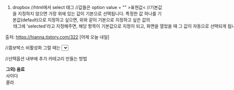 1. dropbox
//html에서 select 태그
//값들은 option value = "" >표현값<
//기본값을 지정하지 않으면 가장 위에 있는 값이 기본으로 선택됩니다.
특정한 값 하나를 기본값(default)으로 지정하고 싶으면,
위와 같이 기본으로 지정하고 싶은 값의 <option> 태그에 'selected'라고 지정해주면,
해당 항목이 기본값으로 지정이 되고,
화면을 열었을 때 그 값이 자동으로 선택되게 됩니다.

출처: https://hianna.tistory.com/322 [어제 오늘 내일]

//콤보박스 비활성화
그럴 때는 <select> 태그에 'disabled'라고 써주면, 콤보박스가 비활성화 되고, 사용자가 콤보박스의 값을 변경할 수 없게 됩니다.

//선택옵션 내부에 추가 카테고리 만들는 방법
<optgroup label="그외) 음료">
    <option value="사이다">사이다</option>
    <option value="콜라">콜라</option>

//load (Jquery 인가보다..............)
options[target.selectedIndex].text  : 셀렉트 박스 옵션 사이에 있는 텍스트 값을 가져온다
options[target.selectedIndex].value : 셀렉트 박스 value 의 값을 가져온다.

출처: https://gocoder.tistory.com/51 [고코더 IT Express]

//값이 선택되어 바뀔때 이벤트 발생하도록
onchange="함수(this)" // this를 활용하면 함수 매개변수에 선택된 option value를 전달한다.


2. if (confirm(메시지))
- if (!confirm("정말 삭제하시겠습니까?")) {
            alert("취소(아니오)를 누르셨습니다.");
            return; } 


3. const li= event.target.parentElement; //target이 대상의 부모


--------------09.18


4. <iframe>: 인라인 프레임 요소
HTML <iframe> 요소는 중첩 브라우징 맥락을 나타내는 요소로, 현재 문서 안에 다른 HTML 페이지를 삽입합니다.

출처: https://developer.mozilla.org/ko/docs/Web/HTML/Element/iframe

<iframe id="inlineFrameExample"
    title="Inline Frame Example"
    width="300"
    height="200"
    src="https://www.openstreetmap.org/export/embed.html?bbox=-0.004017949104309083%2C51.47612752641776%2C0.00030577182769775396%2C51.478569861898606&layer=mapnik">
</iframe>
// 를 하면 지도 앱이 생성된다. (다른 html를 해당 문서에 불러오는 것)

=> youtube의 경우, 퍼가기에서 자동으로 생성된다. 

## youtube 영상 옵션 / 외부 페이지 가져오기(반응형의 경우, 모바일 버전으로 가져온다) / name 속성을 이용해서 페이지 이동(target의 값으로 처리)
https://ossam5.tistory.com/73

5. grid 의 행과 열의 간격 조절
.container {
	display: grid;
	grid-template-columns: 300px(첫번쨰) 50px(두번째) 100px(세번째);
	grid-template-rows: 200px 50px; (첫번째 열과 두번쨰 열의 높이)
}
 // grid-template-columns: 2fr 1fr 2fr; 도 가능 (비율만큼 차지한다)

 ----------------------9.20

 6. 맨 아래 딱 붙이기 
  position: absolute;
  bottom: 0;
  right: 0;

  7. 자바스크립트 오버로딩
  - 자바스크립트에서는 자바와 같이 하면 제일 아래에 선언한 함수가 같은 이름의 함수를 덮어씌워버립니다. 따라서 자바스크립트는 하나의 함수
  로 여러 개의 매개변수 또는 다양한 자료형의 매개변수를 처리하는 기법이 필요합니다.

  예시) if문을 통한 방법
  function callback(a, b) {
  if (b) {
    console.log('문자열', a, b);
  } else if (a) {
    console.log('옵션 객체', a);
  }  else {
    console.log('매개변수 없음');
  }
}
overload('zero', 'babo', callback); // 문자열 zero babo
overload({ name: 'zero', value: 'babo' }, callback); // 옵션 객체 { name: 'zero', value: 'babo' }
overload(callback); // 매개변수 없음


예시) 매개변수의 갯수에 따른 오버로딩
       function sendAction(arg1,arg2,arg3)
          {
                
              if(arguments.length == 1)
              {
                  //전달한 인자값이 문자형인지 숫자형인지 타입별로 오버로딩 처리 할수 있다.
                  if( typeof arg1 == "string")
                  {
                     alert("sendAction 함수에 전달한 인자값이 한개일경우~");     
                  }
                  
              }
              else if(arguments.length == 2)
              {
                  alert("sendAction 함수에 전달한 인자값이 두개일경우~");
              }
              else if(arguments.length == 3)
              {
                  alert("sendAction 함수에 전달한 인자값이 세개일경우~");
              }

8. textarea 내부에 padding 주는 방법
- 
The CSS box model defines "width" as the width of the content, excluding border, padding and margin.

===>> padding에 %를 줄 수 있다!!


9. for문에서 i를 통해 변수명을 설정하는 것
=> 변수명 자체에 번호가 붙어있는 변수 사용하기 어렵습니다. 보통은 그냥 리스트변수를 만들고, 리스트의 숫자인덱스로 접근하는 방법이 더 좋은 방법입니다.
=> 일단 배열이나 콜렉션을 활용할수있는 방안을 생각해보세요. 제 경험상 저런게 필요한 상황은 대부분 콜렉션을 사용할 수 있었습니다.
=> 불가능한 건 아닌데 보통 좋은 접근 방법은 아닙니다. 어지간하면 깔끔하게 풀 수 있는 다른 방법이 존재합니다만, 구체적인 맥락이 없이는 대안까지 제시하긴 어렵네요.

ex)
var str_1 = "첫 글";
var str_2 = "두번째 글";
for(var i = 0; i<3; i++>){
  console.log(eval('str_'+i));
}

혹은

var str_1 = "첫 글";
var str_2 = "두번째 글";
var str_3 = "세번째 글";

var arr = ["1","2","3"];

arr.foreach(function(item, index)){
  console.log(eval('str_'+item));
}

## eval 함수는 문자열을 javascript로 치환해주는 놈인데
기존 eval 함수대신 내가 직접 구현하면 된다. (웹 취약점 우회하기)

// 기존 eval 함수
var res = eval( result ); 
// 웹 취약점 우회 함수 구현
var res = (new Function ('return '+result))();


## foreach 문 //[].forEach(callback, thisArg)
foreach 반복문은 오직 Array 객체에서만 사용가능한 메서드입니다. (ES6부터는 Map,Set 지원)
배열의 요소들을 반복하여 작업을 수행할수 있습니다. forEach는 for문과 마찬가지로 반복적인 기능을 수행할 때 사용합니다. 하지만 for문처럼 index와 조건식, increase를 정의하지 않아도 callback 함수를 통해 기능을 수행할 수 있습니다.

foreach구문의 인자로 callback함수를 등록할수 있고, 배열의 각 요소들이 반복될 떄 이 callback 함수가 호출됩니다. callback 함수에서 배열요소의 인덱스와 값에 접근할수 있습니다.
배열의 첫번쨰부터 마지막까지 반복하면서 item을 꺼낼수 있다.

var arr = ['가','나','다','라'];
arr.forEach(function(item,index,arr2){
    console.log(item,index,arr2[index+1]);
})

//첫번쨰 인수는 배열의 각각의 item
//두번쨰 인수는 배열의 index
//세번째 인수는 배열 그자체

ex)
const arr = [0,1,2,3,4,5,6,7,8,9,10];

arr.forEach(function(element){
    console.log(element); // 0 1 2 3 4 5 6 7 8 9 10
});

// 혹은 arrow 함수 가능
arr.forEach(element => console.log(element));

2. 홀수 배열 만들어보기

forEach는 return이 없습니다. 즉, callback 함수에 의해서 어떤 결과물을 내놓고 싶으면 함수 밖의 변수를 사용해야합니다.

const arr = [0,1,2,3,4,5,6,7,8,9,10];
const oddArray = [];

arr.forEach(function(element){
    if(element%2==1) {
        oddArray.push(element);
    }
});

console.log(oddArray); //결과: [ 1, 3, 5, 7, 9 ]

3. callback 함수 인자

forEach의 callback 함수에는 배열의 요소 뿐만아니라 index, 전체 배열을 인자로 사용할 수 있습니다.

const arr = [0,1,2,3,4,5,6,7,8,9,10];

arr.forEach(function(element, index, array){
    console.log(`${array}의 ${index}번째 요소 : ${element}`);
});
/*
0,1,2,3,4,5,6,7,8,9,10의 0번째 요소 : 0
0,1,2,3,4,5,6,7,8,9,10의 1번째 요소 : 1
0,1,2,3,4,5,6,7,8,9,10의 2번째 요소 : 2
0,1,2,3,4,5,6,7,8,9,10의 3번째 요소 : 3
0,1,2,3,4,5,6,7,8,9,10의 4번째 요소 : 4
0,1,2,3,4,5,6,7,8,9,10의 5번째 요소 : 5
0,1,2,3,4,5,6,7,8,9,10의 6번째 요소 : 6
0,1,2,3,4,5,6,7,8,9,10의 7번째 요소 : 7
0,1,2,3,4,5,6,7,8,9,10의 8번째 요소 : 8
0,1,2,3,4,5,6,7,8,9,10의 9번째 요소 : 9
0,1,2,3,4,5,6,7,8,9,10의 10번째 요소 : 10
*/

4. thisArg
 forEach의 callback에서 this에 대한 참조를 사용할 수 있는데, thisArg가 callback의 this가 되는 것 입니다.

forEach(elem => console.log(this.name + elem), obj)에서 this가 elem => console.log(obj.name + elem)와 같아진다

function Counter() {
  this.sum = 0;
  this.count = 0;
}
Counter.prototype.add = function(array) {
  array.forEach(function(entry) {
    this.sum += entry;
    ++this.count;
  }, this);
  // ^---- 주의
};

var obj = new Counter();
obj.add([2, 5, 9]);
obj.count
// 3
obj.sum
// 16

5. 유의할 점

for문은 continue나 break로 반복을 제어할 수 있지만 forEach는 throw(예외)를 발생시키지 않으면 중간에 반복을 종료할 수 없습니다. 만약 조건을 만족할 때 까지만 반복시켜야 한다면 기존 for문이나 every같은 함수를 사용하셔야 합니다.

출처: https://yuddomack.tistory
.com/entry/%EC%9E%90%EB%B0%94%EC%8A%A4%ED%81%AC%EB%A6%BD%ED%8A%B8-Array-forEach


## for  .... in 반복문

객체에 사용 할수 있습니다.
객체의 key값과 value 값을 뽑아내는데 유용합니다.
객체의 키값의 갯수만큼 반복하여 첫번쨰키값부터 마지막 키값까지 반복합니다.

var obj = {
    a: '가', 
    b: '나', 
    c: '다'
};

for (var key in obj) {
    console.log(key, obj[key]); // a 가, b 나, c 다
}

## for ... of 반복문

for of 반복문은 ES6에 추가된 새로운 컬렉션 전용 반복 구문입니다.
for of 구문을 사용하기 위해선 컬렉션 객체가 [Symbol.iterator] 속성을 가지고 있어야만 합니다.
(직접 명시 가능)

var iterable = [10, 20, 30];

for (var value of iterable) {
  console.log(value); // 10, 20, 30
}

차이점
=> for in 반복문 : 객체의 모든 열거 가능한 속성(property)에 대한 반복
for of 반복문 : [Symbol.iterator] 속성을 가지는 컬렉션 전용


출처: https://dydals5678.tistory.com/66 [아빠개발자의 노트]

10. foreach, map, reduce

forEach, map, reduce의 공통점은 "배열을 이용한다"는 점이다. 배열의 값을 조작해서 원하는 결과값을 도출하는데 의미가 있다.

foreach vs map
- foreach는 return 불가,  콜백 함수가 기존의 Array를 변경
- map 은 return 가능,  콜백 함수가 새로운 array 반환

- reduce의 인자로는 총4개를 받을수가 있는데 이전값,현재값,index,배열을 받을수가 있다.
- map과 달리 reduce는 배열이 아닌 하나의 값으로 출력을 하고 있다.


11. Object.values(obj) //obj: 배열로 변환할 열거 가능한 속성을 가지는 객체
- Object.values() 메소드는 전달된 파라미터 객체가 가지는 (열거 가능한) 속성의 값들로 이루어진 배열을 리턴합니다. 
- const object1 = {
  a: 'somestring',
  b: 42,
  c: false
};

console.log(Object.values(object1));
// expected output: Array ["somestring", 42, false]
// queryselectorAll로 불러오면, NodeList { 0: HTMLTextAreaElement {}, 1: HTMLTextAreaElement {} }가 되기에 활용하기 좋다. 


12. 코드 변경

const getTextData = [getTextData1, getTextData2];

function getText(X){
  if (X !== null){
    textContent[getTextData.indexOf(X)].value = JSON.parse(X)[0].Content;
  }
}

for (i=0; i<getTextData.length;i++){
  getText(getTextData[i]);
}


/*
if (getTextData1 !== null){
  const parsedText1 = JSON.parse(getTextData1)[0];
  textContent[0].value = parsedText1.Content;
} 

if (getTextData2 !== null){
  const parsedText2 = JSON.parse(getTextData2)[0];
  textContent[1].value = parsedText2.Content;
} 
*/

13. label은 text-align: center 불가
- This is because label is an inline element, and is therefore only as big as the text it contains.

The possible is to display your label as a block element like this:

